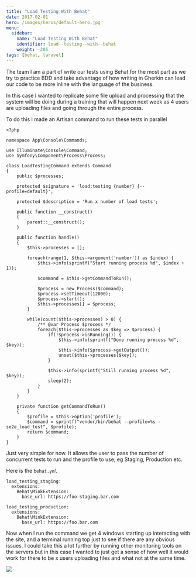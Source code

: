 ```yaml
---
title: "Load Testing With Behat"
date: 2017-02-01
hero: /images/heros/default-hero.jpg
menu:
  sidebar:
    name: "Load Testing With Behat"
    identifier: load--testing--with--behat
    weight: -205
tags: [behat, laravel]
---
```


The team I am a part of write our tests using Behat for the most part as we try to practice BDD and take advantage of how writing in Gherkin can lead our code to be more inline with the language of the business.

In this case I wanted to replicate some file upload and processing that the system will be doing during a training that will happen next week as 4 users are uploading files and going through the entire process.

To do this I made an Artisan command to run these tests in parallel 

```
<?php

namespace App\Console\Commands;

use Illuminate\Console\Command;
use Symfony\Component\Process\Process;

class LoadTestingCommand extends Command
{
    public $processes;

    protected $signature = 'load:testing {number} {--profile=default}';

    protected $description = 'Run x number of load tests';

    public function __construct()
    {
        parent::__construct();
    }

    public function handle()
    {
        $this->processes = [];

        foreach(range(1, $this->argument('number')) as $index) {
            $this->info(sprintf("Start running process %d", $index + 1));

            $command = $this->getCommandToRun();

            $process = new Process($command);
            $process->setTimeout(12000);
            $process->start();
            $this->processes[] = $process;
        }

        while(count($this->processes) > 0) {
            /** @var Process $process */
            foreach($this->processes as $key => $process) {
                if(!$process->isRunning()) {
                    $this->info(sprintf("Done running process %d", $key));
                    $this->info($process->getOutput());
                    unset($this->processes[$key]);
                }

                $this->info(sprintf("Still running process %d", $key));
                sleep(2);
            }
        }
    }

    private function getCommandToRun()
    {
        $profile = $this->option('profile');
        $command = sprintf("vendor/bin/behat --profile=%s -se2e_load_test", $profile);
        return $command;
    }
}
```

Just very simple for now. It allows the user to pass the number of concurrent tests to run and the profile to use, eg Staging, Production etc.

Here is the `behat.yml`
```
load_testing_staging:
  extensions:
    Behat\MinkExtension:
      base_url: https://foo-staging.bar.com

load_testing_production:
  extensions:
    Behat\MinkExtension:
      base_url: https://foo.bar.com
```

Now when I run the command we get 4 windows starting up interacting with the site, and a terminal running top just to see if there are any obvious issues. I could take this a lot further by running other monitoring tools on the servers but in this case I wanted to just get a sense of how well it would work for there to be x users uploading files and what not at the same time.

![](https://dl.dropboxusercontent.com/s/i4r7er84jh5vqtg/loadtesting.png?dl=0)
